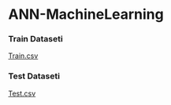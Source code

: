 # ANN-MachineLearning  

### Train Dataseti
[Train.csv](https://github.com/esradogan/ANN-MachineLearning/files/6744056/Train.csv)

### Test Dataseti
[Test.csv](https://github.com/esradogan/ANN-MachineLearning/files/6744052/Test.csv)
